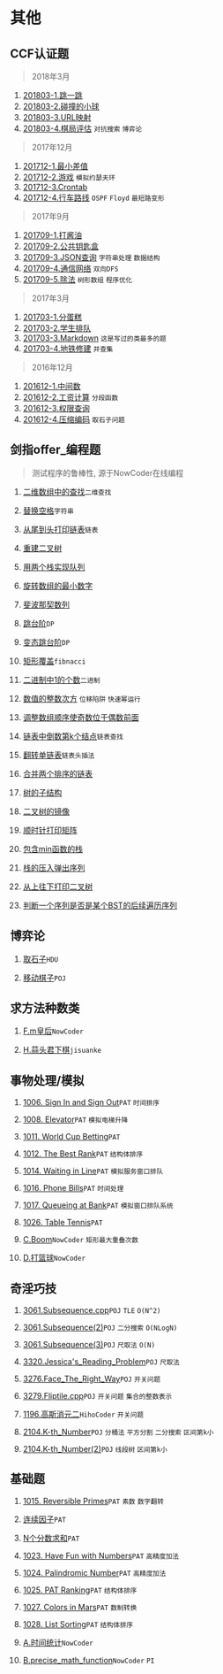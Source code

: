 # 其他

## CCF认证题

>2018年3月

1. [201803-1.跳一跳](https://github.com/faxinwang/OJ_CCF/blob/master/201803/201803-1.跳一跳.cpp)
2. [201803-2.碰撞的小球](https://github.com/faxinwang/OJ_CCF/blob/master/201803/201803-2.碰撞的小球.cpp)
3. [201803-3.URL映射](https://github.com/faxinwang/OJ_CCF/blob/master/201803/201803-3.URL映射.cpp)
4. [201803-4.棋局评估](https://github.com/faxinwang/OJ_CCF/blob/master/201803/201803-4.棋局评估.cpp) `对抗搜索` `博弈论`

>2017年12月

1. [201712-1.最小差值](https://github.com/faxinwang/OJ_CCF/blob/master/201712/201712-1.最小差值.cpp)
2. [201712-2.游戏](https://github.com/faxinwang/OJ_CCF/blob/master/201712/201712-2.游戏.cpp) `模拟约瑟夫环`
3. [201712-3.Crontab](https://github.com/faxinwang/OJ_CCF/blob/master/201712/201712-3.Crontab.cpp)
4. [201712-4.行车路线](https://github.com/faxinwang/OJ_CCF/blob/master/201712/201712-4.行车路线.cpp) `OSPF`  `Floyd` `最短路变形`

>2017年9月

1. [201709-1.打酱油](https://github.com/faxinwang/OJ_CCF/blob/master/201709/201709-1.打酱油.cpp)
2. [201709-2.公共钥匙盒](https://github.com/faxinwang/OJ_CCF/blob/master/201709/201709-2.公共钥匙盒.cpp)
3. [201709-3.JSON查询](https://github.com/faxinwang/OJ_CCF/blob/master/201709/201709-3.JSON查询.cpp) `字符串处理` `数据结构`
4. [201709-4.通信网络](https://github.com/faxinwang/OJ_CCF/blob/master/201709/201709-4.通信网络.cpp) `双向DFS`
5. [201709-5.除法](https://github.com/faxinwang/OJ_CCF/blob/master/201709/201709-5.除法.cpp) `树形数组` `程序优化`

>2017年3月

1. [201703-1.分蛋糕](https://github.com/faxinwang/OJ_CCF/blob/master/201703/201703-1.分蛋糕.cpp)
2. [201703-2.学生排队](https://github.com/faxinwang/OJ_CCF/blob/master/201703/201703-2.学生排队.cpp)
3. [201703-3.Markdown](https://github.com/faxinwang/OJ_CCF/blob/master/201703/201703-3.Markdown.cpp) `这是写过的类最多的题`
4. [201703-4.地铁修建](https://github.com/faxinwang/OJ_CCF/blob/master/201703/201703-4.地铁修建.cpp) `并查集`

>2016年12月

1. [201612-1.中间数](https://github.com/faxinwang/OJ_CCF/blob/master/201612/201612-1.中间数.cpp)
2. [201612-2.工资计算](https://github.com/faxinwang/OJ_CCF/blob/master/201612/201612-2.工资计算.cpp) `分段函数`
3. [201612-3.权限查询](https://github.com/faxinwang/OJ_CCF/blob/master/201612/201612-3.权限查询.cpp)
4. [201612-4.压缩编码](https://github.com/faxinwang/OJ_CCF/blob/master/201612/201612-4.压缩编码.cpp) `取石子问题`

## 剑指offer_编程题

>测试程序的鲁棒性, 源于NowCoder在线编程

1. [二维数组中的查找](https://github.com/faxinwang/OJ_NowCoder/blob/master/%E5%89%91%E6%8C%87offer%E7%BC%96%E7%A8%8B%E9%A2%98/1.%E4%BA%8C%E7%BB%B4%E6%95%B0%E7%BB%84%E4%B8%AD%E7%9A%84%E6%9F%A5%E6%89%BE.cpp)`二维查找`

2. [替换空格](https://github.com/faxinwang/OJ_NowCoder/blob/master/%E5%89%91%E6%8C%87offer%E7%BC%96%E7%A8%8B%E9%A2%98/2.%E6%9B%BF%E6%8D%A2%E7%A9%BA%E6%A0%BC.cpp)`字符串`

3. [从尾到头打印链表](https://github.com/faxinwang/OJ_NowCoder/blob/master/%E5%89%91%E6%8C%87offer%E7%BC%96%E7%A8%8B%E9%A2%98/3.%E4%BB%8E%E5%B0%BE%E5%88%B0%E5%A4%B4%E6%89%93%E5%8D%B0%E9%93%BE%E8%A1%A8.cpp)`链表`

4. [重建二叉树](https://github.com/faxinwang/OJ_NowCoder/blob/master/%E5%89%91%E6%8C%87offer%E7%BC%96%E7%A8%8B%E9%A2%98/4.%E9%87%8D%E5%BB%BA%E4%BA%8C%E5%8F%89%E6%A0%91.cpp)

5. [用两个栈实现队列](https://github.com/faxinwang/OJ_NowCoder/blob/master/%E5%89%91%E6%8C%87offer%E7%BC%96%E7%A8%8B%E9%A2%98/5.%E7%94%A8%E4%B8%A4%E4%B8%AA%E6%A0%88%E5%AE%9E%E7%8E%B0%E9%98%9F%E5%88%97.cpp)

6. [旋转数组的最小数字](https://github.com/faxinwang/OJ_NowCoder/blob/master/%E5%89%91%E6%8C%87offer%E7%BC%96%E7%A8%8B%E9%A2%98/6.%E6%97%8B%E8%BD%AC%E6%95%B0%E7%BB%84%E7%9A%84%E6%9C%80%E5%B0%8F%E6%95%B0%E5%AD%97.cpp)

7. [斐波那契数列](https://github.com/faxinwang/OJ_NowCoder/blob/master/%E5%89%91%E6%8C%87offer%E7%BC%96%E7%A8%8B%E9%A2%98/7.%E6%96%90%E6%B3%A2%E9%82%A3%E5%A5%91%E6%95%B0%E5%88%97.cpp)

8. [跳台阶](https://github.com/faxinwang/OJ_NowCoder/blob/master/%E5%89%91%E6%8C%87offer%E7%BC%96%E7%A8%8B%E9%A2%98/8.%E8%B7%B3%E5%8F%B0%E9%98%B6.cpp)`DP`

9. [变态跳台阶](https://github.com/faxinwang/OJ_NowCoder/blob/master/%E5%89%91%E6%8C%87offer%E7%BC%96%E7%A8%8B%E9%A2%98/9.%E5%8F%98%E6%80%81%E8%B7%B3%E5%8F%B0%E9%98%B6.cpp)`DP`

10. [矩形覆盖](https://github.com/faxinwang/OJ_NowCoder/blob/master/%E5%89%91%E6%8C%87offer%E7%BC%96%E7%A8%8B%E9%A2%98/10.%E7%9F%A9%E5%BD%A2%E8%A6%86%E7%9B%96.cpp)`fibnacci`

11. [二进制中1的个数](https://github.com/faxinwang/OJ_NowCoder/blob/master/%E5%89%91%E6%8C%87offer%E7%BC%96%E7%A8%8B%E9%A2%98/11.%E4%BA%8C%E8%BF%9B%E5%88%B6%E4%B8%AD1%E7%9A%84%E4%B8%AA%E6%95%B0.cpp)`二进制`

12. [数值的整数次方](https://github.com/faxinwang/OJ_NowCoder/blob/master/%E5%89%91%E6%8C%87offer%E7%BC%96%E7%A8%8B%E9%A2%98/12.%E6%95%B0%E5%80%BC%E7%9A%84%E6%95%B4%E6%95%B0%E6%AC%A1%E6%96%B9.cpp) `位移陷阱` `快速幂运行`

13. [调整数组顺序使奇数位于偶数前面](https://github.com/faxinwang/OJ_NowCoder/blob/master/%E5%89%91%E6%8C%87offer%E7%BC%96%E7%A8%8B%E9%A2%98/13.%E8%B0%83%E6%95%B4%E6%95%B0%E7%BB%84%E9%A1%BA%E5%BA%8F%E4%BD%BF%E5%A5%87%E6%95%B0%E4%BD%8D%E4%BA%8E%E5%81%B6%E6%95%B0%E5%89%8D%E9%9D%A2.cpp)

14. [链表中倒数第k个结点](https://github.com/faxinwang/OJ_NowCoder/blob/master/%E5%89%91%E6%8C%87offer%E7%BC%96%E7%A8%8B%E9%A2%98/14.%E9%93%BE%E8%A1%A8%E4%B8%AD%E5%80%92%E6%95%B0%E7%AC%ACk%E4%B8%AA%E7%BB%93%E7%82%B9.cpp)`链表查找`

15. [翻转单链表](https://github.com/faxinwang/OJ_NowCoder/blob/master/%E5%89%91%E6%8C%87offer%E7%BC%96%E7%A8%8B%E9%A2%98/15.%E7%BF%BB%E8%BD%AC%E5%8D%95%E9%93%BE%E8%A1%A8.cpp)`链表头插法`

16. [合并两个排序的链表](https://github.com/faxinwang/OJ_NowCoder/blob/master/%E5%89%91%E6%8C%87offer%E7%BC%96%E7%A8%8B%E9%A2%98/16.%E5%90%88%E5%B9%B6%E4%B8%A4%E4%B8%AA%E6%8E%92%E5%BA%8F%E7%9A%84%E9%93%BE%E8%A1%A8.cpp)

17. [树的子结构](https://github.com/faxinwang/OJ_NowCoder/blob/master/%E5%89%91%E6%8C%87offer%E7%BC%96%E7%A8%8B%E9%A2%98/17.%E6%A0%91%E7%9A%84%E5%AD%90%E7%BB%93%E6%9E%84.cpp)

18. [二叉树的镜像](https://github.com/faxinwang/OJ_NowCoder/blob/master/%E5%89%91%E6%8C%87offer%E7%BC%96%E7%A8%8B%E9%A2%98/18.%E4%BA%8C%E5%8F%89%E6%A0%91%E7%9A%84%E9%95%9C%E5%83%8F.cpp二叉树的镜像)

19. [顺时针打印矩阵](https://github.com/faxinwang/OJ_NowCoder/blob/master/%E5%89%91%E6%8C%87offer%E7%BC%96%E7%A8%8B%E9%A2%98/19.%E9%A1%BA%E6%97%B6%E9%92%88%E6%89%93%E5%8D%B0%E7%9F%A9%E9%98%B5.cpp)

20. [包含min函数的栈](https://github.com/faxinwang/OJ_NowCoder/blob/master/%E5%89%91%E6%8C%87offer%E7%BC%96%E7%A8%8B%E9%A2%98/20.%E5%8C%85%E5%90%ABmin%E5%87%BD%E6%95%B0%E7%9A%84%E6%A0%88.cpp)

21. [栈的压入弹出序列](https://github.com/faxinwang/OJ_NowCoder/tree/master/剑指offer编程题/21.栈的压入弹出序列.cpp)

22. [从上往下打印二叉树](https://github.com/faxinwang/OJ_NowCoder/blob/master/%E5%89%91%E6%8C%87offer%E7%BC%96%E7%A8%8B%E9%A2%98/22.%E4%BB%8E%E4%B8%8A%E5%BE%80%E4%B8%8B%E6%89%93%E5%8D%B0%E4%BA%8C%E5%8F%89%E6%A0%91.cpp)

23. [判断一个序列是否是某个BST的后续遍历序列](https://github.com/faxinwang/OJ_NowCoder/blob/master/%E5%89%91%E6%8C%87offer%E7%BC%96%E7%A8%8B%E9%A2%98/23.%E5%88%A4%E6%96%AD%E4%B8%80%E4%B8%AA%E5%BA%8F%E5%88%97%E6%98%AF%E5%90%A6%E6%98%AF%E6%9F%90%E4%B8%AABST%E7%9A%84%E5%90%8E%E7%BB%AD%E9%81%8D%E5%8E%86%E5%BA%8F%E5%88%97.cpp)

## 博弈论

1. [取石子](https://github.com/faxinwang/2017_summer_train/blob/master/11.%E5%8D%9A%E5%BC%88-%20%E5%8F%96%E7%9F%B3%E5%A4%B4.cpp)`HDU`

2. [移动棋子](https://github.com/faxinwang/2017_summer_train/blob/master/10.%E5%8D%9A%E5%BC%88-%E7%A7%BB%E5%8A%A8%E6%A3%8B%E5%AD%90.cpp)`POJ`

## 求方法种数类

1. [F.m皇后](https://github.com/faxinwang/OJ_NowCoder/blob/master/%E7%AB%9E%E8%B5%9B/%E7%BB%83%E4%B9%A0%E8%B5%9B13/F.m%E7%9A%87%E5%90%8E.cpp)`NowCoder`

2. [H.蒜头君下棋](https://github.com/faxinwang/OJ_jisuanke/blob/master/contest/1215/H.蒜头君下棋.cpp)`jisuanke`

## 事物处理/模拟

1. [1006. Sign In and Sign Out](https://github.com/faxinwang/OJ_PAT/blob/master/2%20advance/1-20/1006.%20Sign%20In%20and%20Sign%20Out%20(25).cpp)`PAT` `时间排序`

2. [1008. Elevator](https://github.com/faxinwang/OJ_PAT/blob/master/2%20advance/1-20/1008.%20Elevator%20(20).cpp)`PAT` `模拟电梯升降`

3. [1011. World Cup Betting](https://github.com/faxinwang/OJ_PAT/blob/master/2%20advance/1-20/1011.%20World%20Cup%20Betting%20(20).cpp)`PAT`

4. [1012. The Best Rank](https://github.com/faxinwang/OJ_PAT/blob/master/2%20advance/1-20/1012.%20The%20Best%20Rank%20(25).cpp)`PAT` `结构体排序`

5. [1014. Waiting in Line](https://github.com/faxinwang/OJ_PAT/blob/master/2%20advance/1-20/1014.%20Waiting%20in%20Line%20(30).cpp)`PAT` `模拟服务窗口排队`

6. [1016. Phone Bills](https://github.com/faxinwang/OJ_PAT/blob/master/2%20advance/1-20/1016.%20Phone%20Bills%20(25).cpp)`PAT` `时间处理`

7. [1017. Queueing at Bank](https://github.com/faxinwang/OJ_PAT/blob/master/2%20advance/1-20/1017.%20Queueing%20at%20Bank%20(25).cpp)`PAT` `模拟窗口排队系统`

8. [1026. Table Tennis](https://github.com/faxinwang/OJ_PAT/blob/master/2%20advance/21%20-%2040/1026.%20Table%20Tennis%20(30)(Right).cpp)`PAT`

9. [C.Boom](https://github.com/faxinwang/OJ_NowCoder/tree/master/竞赛/105/C.Boom.cpp)`NowCoder` `矩形最大重叠次数`

10. [D.打篮球](https://github.com/faxinwang/OJ_NowCoder/tree/master/contest/118/D.打篮球.cpp)`NowCoder`

## 奇淫巧技

1. [3061.Subsequence.cpp](https://github.com/faxinwang/OJ_POJ/blob/master/others/3061.Subsequence.cpp)`POJ` `TLE` `O(N^2)`

2. [3061.Subsequence(2)](https://github.com/faxinwang/OJ_POJ/blob/master/others/3061.Subsequence(2).cpp)`POJ` `二分搜索` `O(NLogN)`

3. [3061.Subsequence(3)](https://github.com/faxinwang/OJ_POJ/blob/master/others/3061.Subsequence(3).cpp)`POJ` `尺取法` `O(N)`

4. [3320.Jessica's_Reading_Problem](https://github.com/faxinwang/OJ_POJ/blob/master/others/3320.Jessica's_Reading_Problem.cpp)`POJ` `尺取法`

5. [3276.Face_The_Right_Way](https://github.com/faxinwang/OJ_POJ/blob/master/others/3276.Face_The_Right_Way.cpp)`POJ` `开关问题`

6. [3279.Fliptile.cpp](https://github.com/faxinwang/OJ_POJ/blob/master/others/3279.Fliptile.cpp)`POJ` `开关问题` `集合的整数表示`

7. [1196.高斯消元二](https://github.com/faxinwang/HihoCoder/blob/master/others/1196.高斯消元二.cpp)`HihoCoder` `开关问题`

8. [2104.K-th_Number](https://github.com/faxinwang/OJ_POJ/blob/master/others/2104.K-th_Number.cpp)`POJ` `分桶法` `平方分割` `二分搜索` `区间第k小`

9. [2104.K-th_Number(2)](https://github.com/faxinwang/OJ_POJ/blob/master/others/2104.K-th_Number(2).cpp)`POJ` `线段树` `区间第k小`

## 基础题

1. [1015. Reversible Primes](https://github.com/faxinwang/OJ_PAT/blob/master/2%20advance/1-20/1015.%20Reversible%20Primes%20(20).cpp)`PAT` `素数` `数字翻转`

2. [连续因子](https://github.com/faxinwang/OJ_PAT/blob/master/C4_GPLT/L1_6.cpp)`PAT`

3. [N个分数求和](https://github.com/faxinwang/OJ_PAT/blob/master/C4_GPLT/L1_9.cpp)`PAT`

4. [1023. Have Fun with Numbers](https://github.com/faxinwang/OJ_PAT/blob/master/2%20advance/21%20-%2040/1023.%20Have%20Fun%20with%20Numbers%20(20).cpp)`PAT` `高精度加法`

5. [1024. Palindromic Number](https://github.com/faxinwang/OJ_PAT/blob/master/2%20advance/21%20-%2040/1024.%20Palindromic%20Number%20(25).cpp)`PAT` `高精度加法`

6. [1025. PAT Ranking](https://github.com/faxinwang/OJ_PAT/blob/master/2%20advance/21%20-%2040/1025.%20PAT%20Ranking%20(25).cpp)`PAT` `结构体排序`

7. [1027. Colors in Mars](https://github.com/faxinwang/OJ_PAT/blob/master/2%20advance/21%20-%2040/1027.%20Colors%20in%20Mars%20(20).cpp)`PAT` `数制转换`

8. [1028. List Sorting](https://github.com/faxinwang/OJ_PAT/blob/master/2%20advance/21%20-%2040/1028.%20List%20Sorting%20(25).cpp)`PAT` `结构体排序`

9. [A.时间统计](https://github.com/faxinwang/OJ_NowCoder/tree/master/竞赛/105/A.时间统计.cpp)`NowCoder`

10. [B.precise_math_function](https://github.com/faxinwang/OJ_NowCoder/tree/master/contest/118/B.precise_math_function.cpp)`NowCoder` `PI`